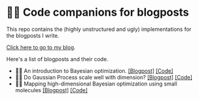 # 👨‍💻 Code companions for blogposts 

This repo contains the (highly unstructured and ugly) implementations for the blogposts I write.

[Click here to go to my blog](https://www.miguelgondu.com/blogposts/).

Here's a list of blogposts and their code.
- 👨‍💻 An introduction to Bayesian optimization. [[Blogpost]](https://www.miguelgondu.com/blogposts/2023-07-31/intro-to-bo/) [[Code]](/intro_to_bo/running_example.py)
- 👨‍💻 Do Gaussian Process scale well with dimension? [[Blogpost]](https://www.miguelgondu.com/blogposts/2024-03-16/when-does-vanilla-gpr-fail/) [[Code]](/high_dimensional_gps/)
- 👨‍💻 Mapping high-dimensional Bayesian optimization using small molecules [[Blogpost]](https://www.miguelgondu.com/blogposts/2024-06-21/a-map-of-hdbo-part-1/) [[Code]](/hdbo_blogposts/a_map_part_1/)
